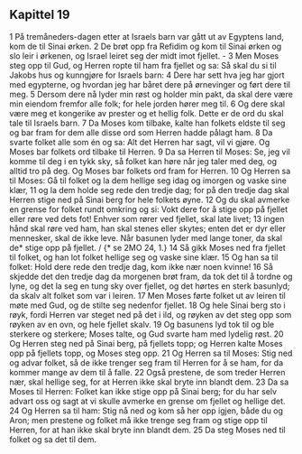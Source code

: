 ## Kapittel 19

1 På tremåneders-dagen etter at Israels barn var gått ut av Egyptens land, kom de til Sinai ørken.
2 De brøt opp fra Refidim og kom til Sinai ørken og slo leir i ørkenen, og Israel leiret seg der midt imot fjellet. -
3 Men Moses steg opp til Gud, og Herren ropte til ham fra fjellet og sa: Så skal du si til Jakobs hus og kunngjøre for Israels barn:
4 Dere har sett hva jeg har gjort med egypterne, og hvordan jeg har båret dere på ørnevinger og ført dere til meg.
5 Dersom dere nå lyder min røst og holder min pakt, da skal dere være min eiendom fremfor alle folk; for hele jorden hører meg til.
6 Og dere skal være meg et kongerike av prester og et hellig folk. Dette er de ord du skal tale til Israels barn.
7 Da Moses kom tilbake, kalte han folkets eldste til seg og bar fram for dem alle disse ord som Herren hadde pålagt ham.
8 Da svarte folket alle som én og sa: Alt det Herren har sagt, vil vi gjøre. Og Moses bar folkets ord tilbake til Herren.
9 Da sa Herren til Moses: Se, jeg vil komme til deg i en tykk sky, så folket kan høre når jeg taler med deg, og alltid tro på deg. Og Moses bar folkets ord fram for Herren.
10 Og Herren sa til Moses: Gå til folket og la dem hellige seg idag og imorgen og vaske sine klær,
11 og la dem holde seg rede den tredje dag; for på den tredje dag skal Herren stige ned på Sinai berg for hele folkets øyne.
12 Og du skal avmerke en grense for folket rundt omkring og si: Vokt dere for å stige opp på fjellet eller røre ved dets fot! Enhver som rører ved fjellet, skal late livet;
13 ingen hånd skal røre ved ham, han skal stenes eller skytes; enten det er dyr eller mennesker, skal de ikke leve. Når basunen lyder med lange toner, da skal de* stige opp på fjellet. / {* se 2MO 24, 1.}
14 Så gikk Moses ned fra fjellet til folket, og han lot folket hellige seg og vaske sine klær.
15 Og han sa til folket: Hold dere rede den tredje dag, kom ikke nær noen kvinne!
16 Så skjedde det den tredje dag da morgenen brøt fram, da tok det til å tordne og lyne, og det la seg en tung sky over fjellet, og det hørtes en sterk basunlyd; da skalv alt folket som var i leiren.
17 Men Moses førte folket ut av leiren til møte med Gud, og de stilte seg nedenfor fjellet.
18 Og hele Sinai berg sto i røyk, fordi Herren var steget ned på det i ild, og røyken av det steg opp som røyken av en ovn, og hele fjellet skalv.
19 Og basunens lyd tok til og ble sterkere og sterkere; Moses talte, og Gud svarte ham med lydelig røst.
20 Og Herren steg ned på Sinai berg, på fjellets topp; og Herren kalte Moses opp på fjellets topp, og Moses steg opp.
21 Og Herren sa til Moses: Stig ned og advar folket, så de ikke trenger seg fram til Herren for å se ham, for da kommer mange av dem til å falle.
22 Også prestene, de som treder Herren nær, skal hellige seg, for at Herren ikke skal bryte inn blandt dem.
23 Da sa Moses til Herren: Folket kan ikke stige opp på Sinai berg; for du har selv advart oss og sagt at vi skulle avmerke en grense om fjellet og hellige det.
24 Og Herren sa til ham: Stig nå ned og kom så her opp igjen, både du og Aron; men prestene og folket må ikke trenge seg fram og stige opp til Herren, for at han ikke skal bryte inn blandt dem.
25 Da steg Moses ned til folket og sa det til dem.
